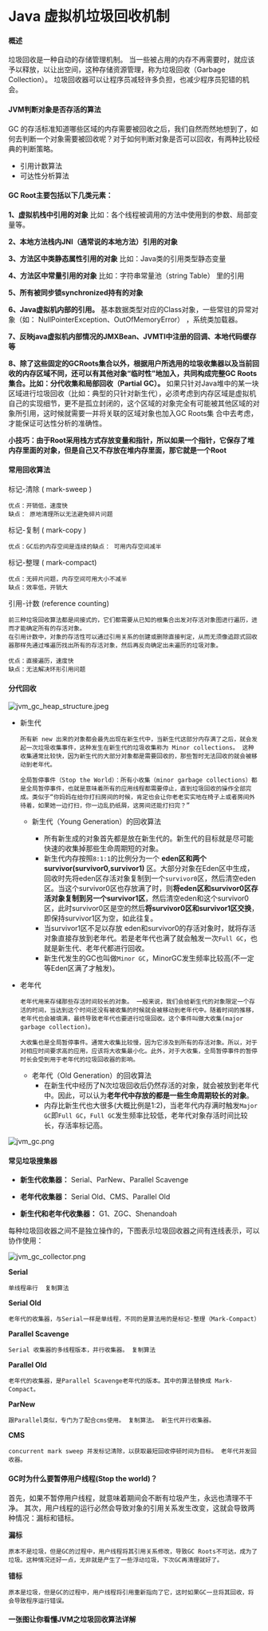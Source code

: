 # Java 虚拟机垃圾回收机制



#### **概述**

垃圾回收是一种自动的存储管理机制。 当一些被占用的内存不再需要时，就应该予以释放，以让出空间，这种存储资源管理，称为垃圾回收（Garbage Collection）。 垃圾回收器可以让程序员减轻许多负担，也减少程序员犯错的机会。



#### **JVM判断对象是否存活的算法**

GC 的存活标准知道哪些区域的内存需要被回收之后，我们自然而然地想到了，如何去判断一个对象需要被回收呢？对于如何判断对象是否可以回收，有两种比较经典的判断策略。

- 引用计数算法
- 可达性分析算法



#### GC Root主要包括以下几类元素：

**1、虚拟机栈中引用的对象**
比如：各个线程被调用的方法中使用到的参数、局部变量等。

**2、本地方法栈内JNI（通常说的本地方法）引用的对象**

**3、方法区中类静态属性引用的对象**
比如：Java类的引用类型静态变量

**4、方法区中常量引用的对象**
比如：字符串常量池（string Table） 里的引用

**5、所有被同步锁synchronized持有的对象**

**6、Java虚拟机内部的引用。**
基本数据类型对应的Class对象，一些常驻的异常对象（如：
NullPointerException、OutOfMemoryError） ，系统类加载器。

**7、反映java虚拟机内部情况的JMXBean、JVMTI中注册的回调、本地代码缓存等**

**8、除了这些固定的GCRoots集合以外，根据用户所选用的垃圾收集器以及当前回收的内存区域不同，还可以有其他对象“临时性”地加入，共同构成完整GC Roots集合。比如：分代收集和局部回收（Partial GC）。**
如果只针对Java堆中的某一块区域进行垃圾回收（比如：典型的只针对新生代），必须考虑到内存区域是虚拟机自己的实现细节，更不是孤立封闭的，这个区域的对象完全有可能被其他区域的对象所引用，这时候就需要一并将关联的区域对象也加入GC Roots集
合中去考虑，才能保证可达性分析的准确性。

**小技巧：由于Root采用栈方式存放变量和指针，所以如果一个指针，它保存了堆内存里面的对象，但是自己又不存放在堆内存里面，那它就是一个Root**



#### **常用回收算法**

  标记-清除  ( mark-sweep )

```
优点：开销低，速度快
缺点： 原地清理所以无法避免碎片问题
```

  标记-复制  ( mark-copy )

```
优点：GC后的内存空间是连续的缺点： 可用内存空间减半
```

  标记-整理  ( mark-compact)

```
优点：无碎片问题，内存空间可用大小不减半
缺点：效率低，开销大
```

  引用-计数  (reference counting)

```
前三种垃圾回收算法都是间接式的，它们都需要从已知的根集合出发对存活对象图进行遍历，进而才能确定所有的存活对象。
在引用计数中，对象的存活性可以通过引用关系的创建或删除直接判定，从而无须像追踪式回收器那样先通过堆遍历找出所有的存活对象，然后再反向确定出未遍历的垃圾对象。

优点：直接遍历，速度快
缺点：无法解决环形引用问题
```



#### **分代回收**

![jvm_gc_heap_structure.jpeg](https://github.com/AndroidCrazyBoy/AndroidStudy/blob/main/resource/images/JVM/jvm_gc_heap_structure.jpeg?raw=true)

- 新生代

  ```
  所有新 new 出来的对象都会最先出现在新生代中，当新生代这部分内存满了之后，就会发起一次垃圾收集事件，这种发生在新生代的垃圾收集称为 Minor collections。 这种收集通常比较快，因为新生代的大部分对象都是需要回收的，那些暂时无法回收的就会被移动到老年代。
  
  全局暂停事件（Stop the World）：所有小收集（minor garbage collections）都是全局暂停事件，也就是意味着所有的应用线程都需要停止，直到垃圾回收的操作全部完成。类似于“你妈妈在给你打扫房间的时候，肯定也会让你老老实实地在椅子上或者房间外待着，如果她一边打扫，你一边乱扔纸屑，这房间还能打扫完？”
  ```

  - 新生代（Young Generation）的回收算法

    - 所有新生成的对象首先都是放在新生代的。新生代的目标就是尽可能快速的收集掉那些生命周期短的对象。
    - 新生代内存按照`8:1:1`的比例分为一个 **eden区和两个survivor(survivor0,survivor1)** 区。大部分对象在Eden区中生成，回收时先将eden区存活对象复制到一个`survivor0`区，然后清空eden区。当这个survivor0区也存放满了时，则**将eden区和survivor0区存活对象复制到另一个survivor1区**，然后清空eden和这个survivor0区，此时survivor0区是空的然后**将survivor0区和survivor1区交换**，即保持survivor1区为空，如此往复。
    - 当survivor1区不足以存放 eden和survivor0的存活对象时，就将存活对象直接存放到老年代。若是老年代也满了就会触发一次`Full GC`，也就是新生代、老年代都进行回收。
    - 新生代发生的GC也叫做`Minor GC`，MinorGC发生频率比较高(不一定等Eden区满了才触发)。

    

- 老年代

  ```
  老年代用来存储那些存活时间较长的对象。 一般来说，我们会给新生代的对象限定一个存活的时间，当达到这个时间还没有被收集的时候就会被移动到老年代中。随着时间的推移，老年代也会被填满，最终导致老年代也要进行垃圾回收。这个事件叫做大收集(major garbage collection)。
  
  大收集也是全局暂停事件。通常大收集比较慢，因为它涉及到所有的存活对象。所以，对于对相应时间要求高的应用，应该将大收集最小化。此外，对于大收集，全局暂停事件的暂停时长会受到用于老年代的垃圾回收器的影响。
  ```

  - 老年代（Old Generation）的回收算法
    - 在新生代中经历了N次垃圾回收后仍然存活的对象，就会被放到老年代中。因此，可以认为**老年代中存放的都是一些生命周期较长的对象**。
    - 内存比新生代也大很多(大概比例是1:2)，当老年代内存满时触发`Major GC`即`Full GC`，`Full GC`发生频率比较低，老年代对象存活时间比较长，存活率标记高。



![jvm_gc.png](https://github.com/AndroidCrazyBoy/AndroidStudy/blob/main/resource/images/JVM/jvm_gc.png?raw=true)



#### **常见垃圾搜集器**

* **新生代收集器：** Serial、ParNew、Parallel Scavenge

* **老年代收集器：** Serial Old、CMS、Parallel Old

* **新生代和老年代收集器：** G1、ZGC、Shenandoah

每种垃圾回收器之间不是独立操作的，下图表示垃圾回收器之间有连线表示，可以协作使用：

![jvm_gc_collector.png](https://github.com/AndroidCrazyBoy/AndroidStudy/blob/main/resource/images/JVM/jvm_gc_collector.png?raw=true)

**Serial**

```
单线程串行  复制算法
```

**Serial Old**

```
老年代的收集器，与Serial一样是单线程，不同的是算法用的是标记-整理（Mark-Compact）
```

**Parallel Scavenge**

```
Serial 收集器的多线程版本，并行收集器。 复制算法
```

**Parallel Old**

```
老年代的收集器，是Parallel Scavenge老年代的版本。其中的算法替换成 Mark-Compact。
```

**ParNew**

```
跟Parallel类似，专门为了配合cms使用。 复制算法。 新生代并行收集器。
```

**CMS**

```
concurrent mark sweep 并发标记清除，以获取最短回收停顿时间为目标。 老年代并发回收器。
```



#### **GC时为什么要暂停用户线程(Stop the world)？**

首先，如果不暂停用户线程，就意味着期间会不断有垃圾产生，永远也清理不干净。
其次，用户线程的运行必然会导致对象的引用关系发生改变，这就会导致两种情况：漏标和错标。

**漏标**

```
原本不是垃圾，但是GC的过程中，用户线程将其引用关系修改，导致GC Roots不可达，成为了垃圾。这种情况还好一点，无非就是产生了一些浮动垃圾，下次GC再清理就好了。
```

**错标**

```
原本是垃圾，但是GC的过程中，用户线程将引用重新指向了它，这时如果GC一旦将其回收，将会导致程序运行错误。
```



#### **一张图让你看懂JVM之垃圾回收算法详解**